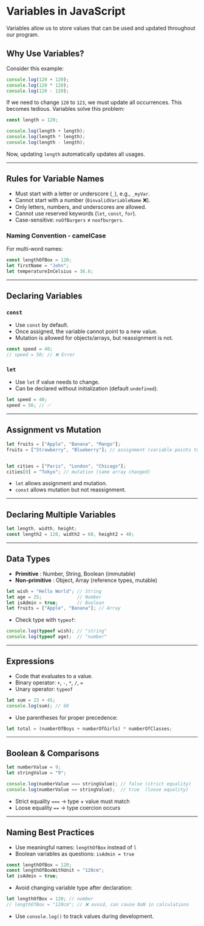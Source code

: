# Variables in JavaScript

Variables allow us to store values that can be used and updated throughout our program.

## Why Use Variables?

Consider this example:

```javascript
console.log(120 + 120);
console.log(120 * 120);
console.log(120 - 120);
```

If we need to change `120` to `123`, we must update all occurrences. This becomes tedious. Variables solve this problem:

```javascript
const length = 120;

console.log(length + length);
console.log(length * length);
console.log(length - length);
```

Now, updating `length` automatically updates all usages.

---

## Rules for Variable Names

* Must start with a letter or underscore (`_`), e.g., `_myVar`.
* Cannot start with a number (`0invalidVariableName` ❌).
* Only letters, numbers, and underscores are allowed.
* Cannot use reserved keywords (`let`, `const`, `for`).
* Case-sensitive: `noOfBurgers` ≠ `noofburgers`.

### Naming Convention - camelCase

For multi-word names:

```javascript
const lengthOfBox = 120;
let firstName = "John";
let temperatureInCelsius = 36.6;
```

---

## Declaring Variables

### `const`

* Use `const` by default.
* Once assigned, the variable cannot point to a new value.
* Mutation is allowed for objects/arrays, but reassignment is not.

```javascript
const speed = 40;
// speed = 50; // ❌ Error
```

### `let`

* Use `let` if value needs to change.
* Can be declared without initialization (default `undefined`).

```javascript
let speed = 40;
speed = 56; // ✅
```

---

## Assignment vs Mutation

```javascript
let fruits = ["Apple", "Banana", "Mango"];
fruits = ["Strawberry", "Blueberry"]; // assignment (variable points to new array)


let cities = ["Paris", "London", "Chicago"];
cities[0] = "Tokyo"; // mutation (same array changed)
```

* `let` allows assignment and mutation.
* `const` allows mutation but not reassignment.

---

## Declaring Multiple Variables

```javascript
let length, width, height;
const length2 = 120, width2 = 60, height2 = 40;
```

---

## Data Types

* **Primitive** : Number, String, Boolean (immutable)
* **Non-primitive** : Object, Array (reference types, mutable)

```javascript
let wish = "Hello World"; // String
let age = 25;             // Number
let isAdmin = true;       // Boolean
let fruits = ["Apple", "Banana"]; // Array
```

* Check type with `typeof`:

```javascript
console.log(typeof wish); // "string"
console.log(typeof age);  // "number"
```

---

## Expressions

* Code that evaluates to a value.
* Binary operator: `+`, `-`, `*`, `/`, `=`
* Unary operator: `typeof`

```javascript
let sum = 23 + 45; 
console.log(sum); // 68
```

* Use parentheses for proper precedence:

```javascript
let total = (numberOfBoys + numberOfGirls) * numberOfClasses;
```

---

## Boolean & Comparisons

```javascript
let numberValue = 9;
let stringValue = "9";

console.log(numberValue === stringValue); // false (strict equality)
console.log(numberValue == stringValue);  // true  (loose equality)
```

* Strict equality `===` → type + value must match
* Loose equality `==` → type coercion occurs

---

## Naming Best Practices

* Use meaningful names: `lengthOfBox` instead of `l`
* Boolean variables as questions: `isAdmin = true`

```javascript
const lengthOfBox = 120; 
const lengthOfBoxWithUnit = "120cm";
let isAdmin = true;
```

* Avoid changing variable type after declaration:

```javascript
let lengthOfBox = 120; // number
// lengthOfBox = "120cm"; // ❌ avoid, can cause NaN in calculations
```

* Use `console.log()` to track values during development.
